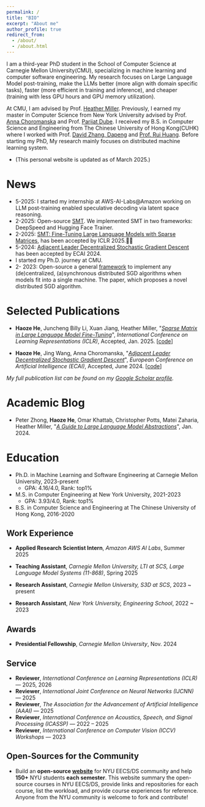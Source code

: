 ```yaml
---
permalink: /
title: "BIO"
excerpt: "About me"
author_profile: true
redirect_from: 
  - /about/
  - /about.html
---
```


I am a third-year PhD student in the School of Computer Science at Carnegie Mellon University(CMU), specializing in machine learning and computer software engineering. My research focuses on Large Language Model post-training, make the LLMs better (more align with domain specific tasks), faster (more efficient in training and inference), and cheaper (training with less GPU hours and GPU memory utilization).

At CMU, I am advised by Prof. [Heather Miller](https://heather.miller.am/). Previously, I earned my master in Computer Science from New York University advised by Prof. [Anna Choromanska](https://engineering.nyu.edu/faculty/anna-choromanska) and Prof. [Parijat Dube](https://scholar.google.com/citations?user=bOejjQUAAAAJ&hl=en). I received my B.S. in Computer Science and Engineering from The Chinese University of Hong Kong(CUHK) where I worked with Prof. [David Zhang, Dapeng](https://scholar.google.com/citations?hl=zh-CN&user=IOagLnEAAAAJ) and [Prof. Rui Huang](https://scholar.google.com/citations?user=t8UduWwAAAAJ&hl=zh-CN&oi=ao). Before starting my PhD, My research mainly focuses on distributed machine learning system. 

- (This personal website is updated as of March 2025.)





News
======
- 5-2025:  I started my internship at AWS-AI-Labs@Amazon working on LLM post-training enabled speculative decoding via latent space reasoning.
- 2-2025: Open-source [SMT](https://github.com/HectorHHZ/Sparse_Matrix_Tuning?tab=readme-ov-file). We implemented SMT in two frameworks: DeepSpeed and Hugging Face Trainer.
- 2-2025: [SMT: Fine-Tuning Large Language Models with Sparse Matrices](https://openreview.net/forum?id=GbgCRJedQ7), has been accepted by ICLR 2025.🎉🎉
- 5-2024: [Adjacent Leader Decentralized Stochastic Gradient Descent](https://ebooks.iospress.nl/volumearticle/69872) has been accepted by ECAI 2024.
- I started my Ph.D. journey at CMU.
- 2- 2023: Open-source a  general [framework](https://github.com/HectorHHZ/Adjacent_Leader_Dencentralized_SGD) to implement any (de)centralized, (a)synchronous distributed SGD algorithms when models fit into a single machine. The paper, which proposes a novel distributed SGD algorithm. 



Selected Publications
======
<!-- - **Haoze He**, Xingyuan Ding, Xuan Jiang, Alex Cheng, Yibo Zhao, Juncheng Billy Li, Heather Miller, "*Fine-Tuning MoE Large Language Models with Condenser Experts*", *International Conference on Learning Representations (ICLR)*, Submitted, Sept. 2025. [[paper]] -->

- **Haoze He**, Juncheng Billy Li, Xuan Jiang, Heather Miller, "*[Sparse Matrix in Large Language Model Fine-Tuning](https://openreview.net/forum?id=GbgCRJedQ7)*", *International Conference on Learning Representations (ICLR)*, Accepted, Jan. 2025. [[code](https://github.com/HectorHHZ/Sparse_Matrix_Tuning/)]

- **Haoze He**, Jing Wang, Anna Choromanska, "*[Adjacent Leader Decentralized Stochastic Gradient Descent](https://ebooks.iospress.nl/volumearticle/69872)*", *European Conference on Artificial Intelligence (ECAI)*, Accepted, June 2024. [[code](https://github.com/HectorHHZ/Adjacent_Leader_Dencentralized_SGD)]


*My full publication list can be found on my [Google Scholar profile](https://scholar.google.com/citations?user=PKGTBOcAAAAJ&hl=en&oi=ao).*


Academic Blog
======
- Peter Zhong, **Haoze He**, Omar Khattab, Christopher Potts, Matei Zaharia, Heather Miller, "*[A Guide to Large Language Model Abstractions](https://www.twosigma.com/articles/a-guide-to-large-language-model-abstractions/)*", Jan. 2024.


Education
======
- Ph.D. in Machine Learning and Software Engineering at Carnegie Mellon University, 2023-present
  - GPA: 4.16/4.0, Rank: top1%
- M.S. in Computer Engineering at New York University, 2021-2023
  - GPA: 3.93/4.0, Rank: top1%
- B.S. in Computer Science and Engineering at The Chinese University of Hong Kong, 2016-2020




<div class="collapsible-section">
<h2 class="collapsible-header collapsed">Work Experience</h2>
<div class="collapsible-content collapsed">
<ul>
<li><strong>Applied Research Scientist Intern</strong>, <em>Amazon AWS AI Labs</em>, Summer 2025</li>
</ul>
<ul>
<li><strong>Teaching Assistant</strong>, <em>Carnegie Mellon University, LTI at SCS, Large Language Model Systems (11-868)</em>, Spring 2025</li>
</ul>
<ul>
<li><strong>Research Assistant</strong>, <em>Carnegie Mellon University, S3D at SCS</em>, 2023 ~ present</li>
</ul>
<ul>
<li><strong>Research Assistant</strong>, <em>New York University, Engineering School</em>, 2022 ~ 2023</li>
</ul>
</div>
</div>

<div class="collapsible-section">
<h2 class="collapsible-header collapsed">Awards</h2>
<div class="collapsible-content collapsed">
<ul>
<li><strong>Presidential Fellowship</strong>, <em>Carnegie Mellon University</em>, Nov. 2024</li>
</ul>
</div>
</div>

<!-- <div class="collapsible-section">
<h2 class="collapsible-header collapsed">Teaching</h2>
<div class="collapsible-content collapsed">
<ul>
<li><strong>Teaching Assistant</strong>, <em>Large Language Model Systems (CMU 11-868)</em>, Spring 2025</li>
</ul>
</div>
</div> -->

<div class="collapsible-section">
<h2 class="collapsible-header">Service</h2>
<div class="collapsible-content">
<ul>
<li><strong>Reviewer</strong>, <em>International Conference on Learning Representations (ICLR)</em> — 2025, 2026</li>
<li><strong>Reviewer</strong>, <em>International Joint Conference on Neural Networks (IJCNN)</em> — 2025</li>
<li><strong>Reviewer</strong>, <em>The Association for the Advancement of Artificial Intelligence (AAAI)</em> — 2025</li>
<li><strong>Reviewer</strong>, <em>International Conference on Acoustics, Speech, and Signal Processing (ICASSP)</em> — 2022 – 2025</li>
<li><strong>Reviewer</strong>, <em>International Conference on Computer Vision (ICCV) Workshops</em> — 2023</li>
</ul>
</div>
</div>

<div class="collapsible-section">
<h2 class="collapsible-header">Open-Sources for the Community</h2>
<div class="collapsible-content">
<ul>
<li>Build an <strong>open-source <a href="https://github.com/HectorHHZ/NYU-Course-Schedule">website</a></strong> for NYU EECS/DS community and help <strong>150+</strong> NYU students <strong>each semester</strong>. This website summary the open-source courses in NYU EECS/DS, provide links and repositories for each course, list the workload, and provide course experiences for reference. Anyone from the NYU community is welcome to fork and contribute!</li>
</ul>
</div>
</div>
